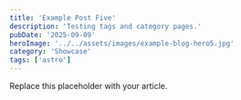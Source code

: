 ```yaml
---
title: 'Example Post Five'
description: 'Testing tags and category pages.'
pubDate: '2025-09-09'
heroImage: '../../assets/images/example-blog-hero5.jpg'
category: 'Showcase'
tags: ['astro']
---
```


Replace this placeholder with your article.


